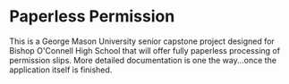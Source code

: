 # Paperless Permission

This is a George Mason University senior capstone project designed for Bishop
O'Connell High School that will offer fully paperless processing of permission
slips. More detailed documentation is one the way...once the application itself
is finished.
